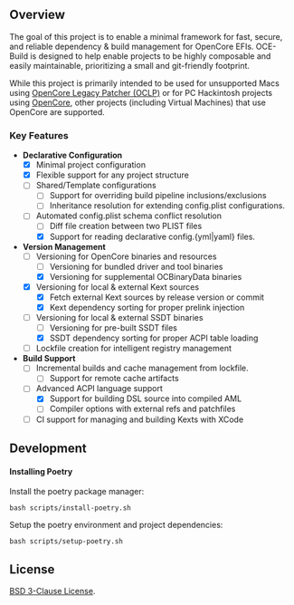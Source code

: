 ## Overview

The goal of this project is to enable a minimal framework for fast, secure, and reliable dependency & build management for OpenCore EFIs. OCE-Build is designed to help enable projects to be highly composable and easily maintainable, prioritizing a small and git-friendly footprint.

While this project is primarily intended to be used for unsupported Macs using [OpenCore Legacy Patcher (OCLP)](https://github.com/dortania/OpenCore-Legacy-Patcher) or for PC Hackintosh projects using [OpenCore](https://github.com/acidanthera/OpenCorePkg), other projects (including Virtual Machines) that use OpenCore are supported.

### Key Features
- **Declarative Configuration**
  - [x] Minimal project configuration
  - [x] Flexible support for any project structure
  - [ ] Shared/Template configurations
    - [ ] Support for overriding build pipeline inclusions/exclusions
    - [ ] Inheritance resolution for extending config.plist configurations.
  - [ ] Automated config.plist schema conflict resolution
    - [ ] Diff file creation between two PLIST files
    - [x] Support for reading declarative config.{yml|yaml} files.
- **Version Management**
  - [ ] Versioning for OpenCore binaries and resources
    - [ ] Versioning for bundled driver and tool binaries
    - [x] Versioning for supplemental OCBinaryData binaries
  - [x] Versioning for local & external Kext sources
    - [x] Fetch external Kext sources by release version or commit
    - [x] Kext dependency sorting for proper prelink injection
  - [ ] Versioning for local & external SSDT binaries
    - [ ] Versioning for pre-built SSDT files
    - [x] SSDT dependency sorting for proper ACPI table loading
  - [ ] Lockfile creation for intelligent registry management
- **Build Support**
  - [ ] Incremental builds and cache management from lockfile.
    - [ ] Support for remote cache artifacts
  - [ ] Advanced ACPI language support
    - [x] Support for building DSL source into compiled AML
    - [ ] Compiler options with external refs and patchfiles
  - [ ] CI support for managing and building Kexts with XCode

## Development

#### Installing Poetry

Install the poetry package manager:
```shell
bash scripts/install-poetry.sh
```

Setup the poetry environment and project dependencies:
```shell
bash scripts/setup-poetry.sh
```

## License
[BSD 3-Clause License](https://github.com/Qonfused/OCE-Build/blob/main/LICENSE).
